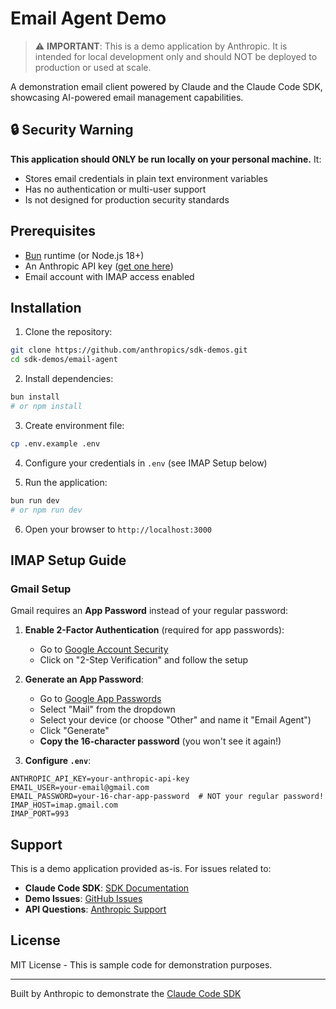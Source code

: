 # Email Agent Demo

> ⚠️ **IMPORTANT**: This is a demo application by Anthropic. It is intended for local development only and should NOT be deployed to production or used at scale.

A demonstration email client powered by Claude and the Claude Code SDK, showcasing AI-powered email management capabilities.

## 🔒 Security Warning

**This application should ONLY be run locally on your personal machine.** It:
- Stores email credentials in plain text environment variables
- Has no authentication or multi-user support
- Is not designed for production security standards

## Prerequisites

- [Bun](https://bun.sh) runtime (or Node.js 18+)
- An Anthropic API key ([get one here](https://console.anthropic.com))
- Email account with IMAP access enabled

## Installation

1. Clone the repository:
```bash
git clone https://github.com/anthropics/sdk-demos.git
cd sdk-demos/email-agent
```

2. Install dependencies:
```bash
bun install
# or npm install
```

3. Create environment file:
```bash
cp .env.example .env
```

4. Configure your credentials in `.env` (see IMAP Setup below)

5. Run the application:
```bash
bun run dev
# or npm run dev
```

6. Open your browser to `http://localhost:3000`

## IMAP Setup Guide

### Gmail Setup

Gmail requires an **App Password** instead of your regular password:

1. **Enable 2-Factor Authentication** (required for app passwords):
   - Go to [Google Account Security](https://myaccount.google.com/security)
   - Click on "2-Step Verification" and follow the setup

2. **Generate an App Password**:
   - Go to [Google App Passwords](https://myaccount.google.com/apppasswords)
   - Select "Mail" from the dropdown
   - Select your device (or choose "Other" and name it "Email Agent")
   - Click "Generate"
   - **Copy the 16-character password** (you won't see it again!)

3. **Configure `.env`**:
```env
ANTHROPIC_API_KEY=your-anthropic-api-key
EMAIL_USER=your-email@gmail.com
EMAIL_PASSWORD=your-16-char-app-password  # NOT your regular password!
IMAP_HOST=imap.gmail.com
IMAP_PORT=993
```

## Support

This is a demo application provided as-is. For issues related to:
- **Claude Code SDK**: [SDK Documentation](https://docs.anthropic.com/claude-code)
- **Demo Issues**: [GitHub Issues](https://github.com/anthropics/sdk-demos/issues)
- **API Questions**: [Anthropic Support](https://support.anthropic.com)

## License

MIT License - This is sample code for demonstration purposes.

---

Built by Anthropic to demonstrate the [Claude Code SDK](https://github.com/anthropics/claude-code-sdk)